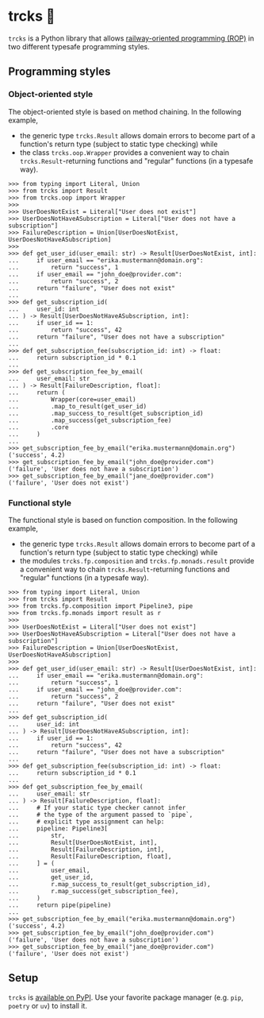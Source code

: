 # trcks 🚂

`trcks` is a Python library that allows
[railway-oriented programming (ROP)](https://fsharpforfunandprofit.com/rop/)
in two different typesafe programming styles.

## Programming styles

### Object-oriented style

The object-oriented style is based on method chaining.
In the following example,

- the generic type `trcks.Result` allows domain errors to become part of
  a function's return type (subject to static type checking) while
- the class `trcks.oop.Wrapper` provides a convenient way to chain
  `trcks.Result`-returning functions and "regular" functions (in a typesafe way).

```pycon
>>> from typing import Literal, Union
>>> from trcks import Result
>>> from trcks.oop import Wrapper
>>>
>>> UserDoesNotExist = Literal["User does not exist"]
>>> UserDoesNotHaveASubscription = Literal["User does not have a subscription"]
>>> FailureDescription = Union[UserDoesNotExist, UserDoesNotHaveASubscription]
>>>
>>> def get_user_id(user_email: str) -> Result[UserDoesNotExist, int]:
...     if user_email == "erika.mustermann@domain.org":
...         return "success", 1
...     if user_email == "john_doe@provider.com":
...         return "success", 2
...     return "failure", "User does not exist"
...
>>> def get_subscription_id(
...     user_id: int
... ) -> Result[UserDoesNotHaveASubscription, int]:
...     if user_id == 1:
...         return "success", 42
...     return "failure", "User does not have a subscription"
...
>>> def get_subscription_fee(subscription_id: int) -> float:
...     return subscription_id * 0.1
...
>>> def get_subscription_fee_by_email(
...     user_email: str
... ) -> Result[FailureDescription, float]:
...     return (
...         Wrapper(core=user_email)
...         .map_to_result(get_user_id)
...         .map_success_to_result(get_subscription_id)
...         .map_success(get_subscription_fee)
...         .core
...     )
...
>>> get_subscription_fee_by_email("erika.mustermann@domain.org")
('success', 4.2)
>>> get_subscription_fee_by_email("john_doe@provider.com")
('failure', 'User does not have a subscription')
>>> get_subscription_fee_by_email("jane_doe@provider.com")
('failure', 'User does not exist')

```

### Functional style

The functional style is based on function composition.
In the following example,

- the generic type `trcks.Result` allows domain errors to become part of
  a function's return type (subject to static type checking) while
- the modules `trcks.fp.composition` and `trcks.fp.monads.result` provide a convenient way to chain
  `trcks.Result`-returning functions and "regular" functions (in a typesafe way).

```pycon
>>> from typing import Literal, Union
>>> from trcks import Result
>>> from trcks.fp.composition import Pipeline3, pipe
>>> from trcks.fp.monads import result as r
>>>
>>> UserDoesNotExist = Literal["User does not exist"]
>>> UserDoesNotHaveASubscription = Literal["User does not have a subscription"]
>>> FailureDescription = Union[UserDoesNotExist, UserDoesNotHaveASubscription]
>>>
>>> def get_user_id(user_email: str) -> Result[UserDoesNotExist, int]:
...     if user_email == "erika.mustermann@domain.org":
...         return "success", 1
...     if user_email == "john_doe@provider.com":
...         return "success", 2
...     return "failure", "User does not exist"
...
>>> def get_subscription_id(
...     user_id: int
... ) -> Result[UserDoesNotHaveASubscription, int]:
...     if user_id == 1:
...         return "success", 42
...     return "failure", "User does not have a subscription"
...
>>> def get_subscription_fee(subscription_id: int) -> float:
...     return subscription_id * 0.1
...
>>> def get_subscription_fee_by_email(
...     user_email: str
... ) -> Result[FailureDescription, float]:
...     # If your static type checker cannot infer
...     # the type of the argument passed to `pipe`,
...     # explicit type assignment can help:
...     pipeline: Pipeline3[
...         str,
...         Result[UserDoesNotExist, int],
...         Result[FailureDescription, int],
...         Result[FailureDescription, float],
...     ] = (
...         user_email,
...         get_user_id,
...         r.map_success_to_result(get_subscription_id),
...         r.map_success(get_subscription_fee),
...     )
...     return pipe(pipeline)
...
>>> get_subscription_fee_by_email("erika.mustermann@domain.org")
('success', 4.2)
>>> get_subscription_fee_by_email("john_doe@provider.com")
('failure', 'User does not have a subscription')
>>> get_subscription_fee_by_email("jane_doe@provider.com")
('failure', 'User does not exist')

```

## Setup

`trcks` is [available on PyPI](https://pypi.org/project/trcks/).
Use your favorite package manager (e.g. `pip`, `poetry` or `uv`) to install it.
